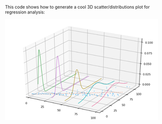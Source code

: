 This code shows how to generate a cool 3D scatter/distributions plot for regression analysis:

![alt text](https://github.com/mthelm85/regression-plot/blob/master/output.png "Regression/Distribution Plot")

